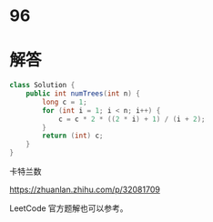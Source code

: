 96  
=== 

# 解答

```java
class Solution {
    public int numTrees(int n) {
        long c = 1;
        for (int i = 1; i < n; i++) {
            c = c * 2 * ((2 * i) + 1) / (i + 2);
        }
        return (int) c;
    }
}
```

卡特兰数

https://zhuanlan.zhihu.com/p/32081709   

LeetCode 官方题解也可以参考。